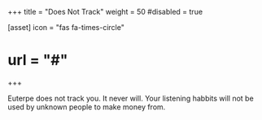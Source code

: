 +++
title = "Does Not Track"
weight = 50
#disabled = true

[asset]
  icon = "fas fa-times-circle"
  # url = "#"
+++

Euterpe does not track you. It never will. Your listening
habbits will not be used by unknown people to make money from.
